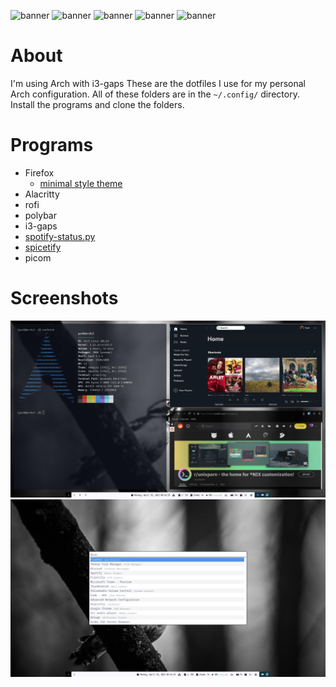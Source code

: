 ![banner](https://img.shields.io/archlinux/v/core/x86_64/pacman?style=for-the-badge)
![banner](https://img.shields.io/github/stars/Airblader/i3?label=i3-gaps&style=for-the-badge)
![banner](https://img.shields.io/github/stars/alacritty/alacritty?label=Alacritty&style=for-the-badge)
![banner](https://img.shields.io/github/stars/polybar/polybar?label=Polybar&style=for-the-badge)
![banner](https://img.shields.io/github/stars/davatorium/rofi?label=Rofi&style=for-the-badge)

# About
I'm using Arch with i3-gaps
These are the dotfiles I use for my personal Arch configuration. All of these folders are in the `~/.config/` directory. Install the programs and clone the folders.

# Programs
* Firefox
  * [minimal style theme](https://github.com/ongots/firefox-sidebery-minimal-style)
* Alacritty
* rofi
* polybar
* i3-gaps
* [spotify-status.py](https://github.com/Jvanrhijn/polybar-spotify)
* [spicetify](https://github.com/khanhas/spicetify-cli)
* picom

# Screenshots

![neofetch](https://github.com/sunbect/dotfiles/blob/master/screens/neofetch_spotify.png)
![rofi](https://github.com/sunbect/dotfiles/blob/master/screens/rofi.png)


